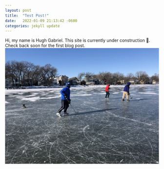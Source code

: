 ```yaml
---
layout: post
title:  "Test Post!"
date:   2022-01-09 21:13:42 -0600
categories: jekyll update
---
```

Hi, my name is Hugh Gabriel. This site is currently under construction 🚧. Check back soon for the first blog post.
![Skating on a lake](/assets/Dadskating.jpg)

